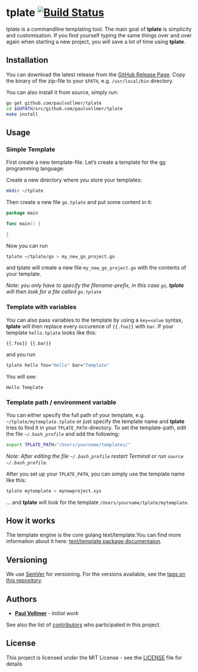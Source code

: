 # tplate [![Build Status](https://travis-ci.org/paulvollmer/tplate.svg?branch=master)](https://travis-ci.org/paulvollmer/tplate)

tplate is a commandline templating tool. The main goal of **tplate** is simplicity and customisation. If you find yourself typing the same things over and over again when starting a new project, you will save a lot of time using **tplate**.

## Installation

You can download the latest release from the [GitHub Release Page](http://github.com/paulvollmer/tplate/releases). Copy the binary of the zip-file to your `$PATH`, e.g. `/usr/local/bin` directory.

You can also install it from source, simply run:
```sh
go get github.com/paulvollmer/tplate
cd $GOPATH/src/github.com/paulvollmer/tplate
make install
```

## Usage

### Simple Template

First create a new template-file. Let’s create a template for the [go](https://golang.org/) programming language:  

Create a new directory where you store your templates:

```sh
mkdir ~/tplate
```

Then create a new file `go.tplate` and put some content in it:    

```go
package main

func main() {

}
```

Now you can run
```sh
tplate ~/tplate/go > my_new_go_project.go
```

and tplate will create a new file `my_new_go_project.go` with the contents of your template.

_Note: you only have to specify the filename-prefix, in this case `go`, **tplate** will then look for a file called `go.tplate`_


### Template with variables

You can also pass variables to the template by using a `key=value` syntax, **tplate** will then replace every occurence of `{{.foo}}` with `bar`. If your template `hello.tplate` looks like this:

```
{{.foo}} {{.bar}}
```

and you run
```sh
tplate hello foo="Hello" bar="Template"
```

You will see:  
```
Hello Template
```

### Template path / environment variable

You can either specify the full path of your template, e.g. `~/tplate/mytemplate.tplate` or just specify the template name and **tplate** tries to find it in your `TPLATE_PATH`-directory. To set the template-path, edit the file `~/.bash_profile` and add the following:

```sh
export TPLATE_PATH="/Users/yourname/templates/"
```

*Note: After editing the file `~/.bash_profile` restart Terminal or run `source ~/.bash_profile`.*

After you set up your `TPLATE_PATH`, you can simply use the template name like this:

```sh
tplate mytemplate > mynewproject.xyz
```

… and **tplate** will look for the template `/Users/yourname/tplate/mytemplate`.


## How it works

The template engine is the core golang text/template.You can find more information about it here: [text/template package documentaion](https://golang.org/pkg/text/template).


## Versioning
We use [SemVer](http://semver.org/) for versioning. For the versions available, see the [tags on this repository](https://github.com/paulvollmer/tplate/tags).

## Authors
- **[Paul Vollmer](https://github.com/paulvollmer)** - *Initial work*

See also the list of [contributors](https://github.com/your/project/contributors) who participated in this project.

## License
This project is licensed under the MIT License - see the [LICENSE](LICENSE) file for details
